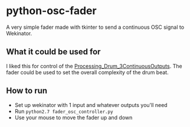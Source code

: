 # python-osc-fader
A very simple fader made with tkinter to send a continuous OSC signal to Wekinator.

## What it could be used for
I liked this for control of the [Processing_Drum_3ContinuousOutputs](https://github.com/fiebrink1/wekinator_examples/tree/master/outputs/Processing/Processing_Drum_3ContinuousOutputs). The fader could be used to set the overall complexity of the drum beat.

## How to run
* Set up wekinator with 1 input and whatever outputs you'll need
* Run `python2.7 fader_osc_controller.py`
* Use your mouse to move the fader up and down
